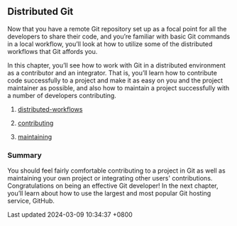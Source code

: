 ## Distributed Git

Now that you have a remote Git repository set up as a focal point for
all the developers to share their code, and you’re familiar with basic
Git commands in a local workflow, you’ll look at how to utilize some of
the distributed workflows that Git affords you.

In this chapter, you’ll see how to work with Git in a distributed
environment as a contributor and an integrator. That is, you’ll learn
how to contribute code successfully to a project and make it as easy on
you and the project maintainer as possible, and also how to maintain a
project successfully with a number of developers contributing.

1.  [distributed-workflows](book/05-distributed-git/sections/distributed-workflows.md)

2.  [contributing](book/05-distributed-git/sections/contributing.md)

3.  [maintaining](book/05-distributed-git/sections/maintaining.md)

### Summary

You should feel fairly comfortable contributing to a project in Git as
well as maintaining your own project or integrating other users'
contributions. Congratulations on being an effective Git developer! In
the next chapter, you’ll learn about how to use the largest and most
popular Git hosting service, GitHub.

Last updated 2024-03-09 10:34:37 +0800
